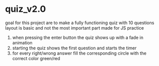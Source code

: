 # quiz_v2.0
goal for this project are to make a fully functioning quiz with 10 questions 
layout is basic and not the most important part
made for JS practice
1. when pressing the enter button the quiz shows up with a fade in animation
2. starting the quiz shows the first question and starts the timer
3. for every right/wrong answer fill the corresponding circle with the correct color green/red
